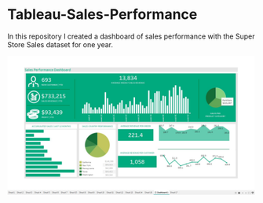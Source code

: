 # Tableau-Sales-Performance
In this repository I created a dashboard of sales performance with the Super Store Sales dataset for one year.
<p dir="auto"><img src="https://github.com/shooka-z/Tableau-Sales-Performance/blob/main/sales%20performance%20dashboard.jpg" alt="Dashboard Image" style="max-width: 100%;"></p>

